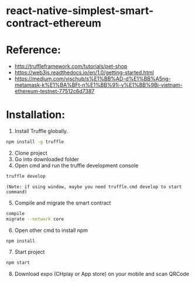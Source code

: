 # react-native-simplest-smart-contract-ethereum
# Reference:
- http://truffleframework.com/tutorials/pet-shop
- https://web3js.readthedocs.io/en/1.0/getting-started.html
- https://medium.com/vischub/s%E1%BB%AD-d%E1%BB%A5ng-metamask-k%E1%BA%BFt-n%E1%BB%91i-v%E1%BB%9Bi-vietnam-ethereum-testnet-77512c6d7387

# Installation:
  1. Install Truffle globally.
  ```sh
  npm install -g truffle
  ```
  2. Clone project
  3. Go into downloaded folder
  4. Open cmd and run the truffle development console
  ```sh
  truffle develop
  ```
    (Note: if using window, maybe you need truffle.cmd develop to start command)
  
  5. Compile and migrate the smart contract
  ```sh
  compile
  migrate --network core
  ```
  6. Open other cmd to install npm
  ```sh
  npm install
  ```
  7. Start project
  ```sh
  npm start
  ```
  8. Download expo (CHplay or App store) on your mobile and scan QRCode
